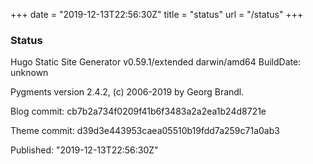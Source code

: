 +++
date = "2019-12-13T22:56:30Z"
title = "status"
url = "/status"
+++

### Status

Hugo Static Site Generator v0.59.1/extended darwin/amd64 BuildDate: unknown

Pygments version 2.4.2, (c) 2006-2019 by Georg Brandl.

Blog commit: cb7b2a734f0209f41b6f3483a2a2ea1b24d8721e

Theme commit: d39d3e443953caea05510b19fdd7a259c71a0ab3

Published: "2019-12-13T22:56:30Z"
